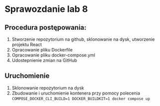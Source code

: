 # Sprawozdanie lab 8
## Procedura postępowania:
1. Stworzenie repozytorium na github, sklonowanie na dysk, utworzenie projektu React
2. Opracowanie pliku Dockerfile
3. Opracowanie pliku docker-compose.yml
4. Udostepnienie zmian na GitHub

## Uruchomienie
1. Sklonowanie repozytorium na dysk
2. Zbudowanie i uruchomienie kontenera przy pomocy polecenia `COMPOSE_DOCKER_CLI_BUILD=1 DOCKER_BUILDKIT=1 docker compose up` 
